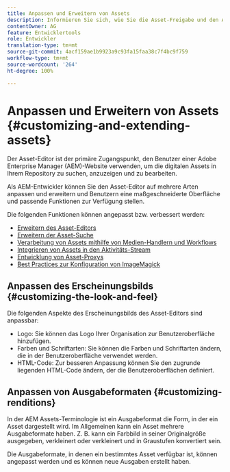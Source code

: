 ```yaml
---
title: Anpassen und Erweitern von Assets
description: Informieren Sie sich, wie Sie die Asset-Freigabe und den Asset-Editor anpassen und erweitern können, um Benutzern eine maßgeschneiderte Oberfläche und passende Funktionen zur Verfügung zu stellen.
contentOwner: AG
feature: Entwicklertools
role: Entwickler
translation-type: tm+mt
source-git-commit: 4acf159ae1b9923a9c93fa15faa38c7f4bc9f759
workflow-type: tm+mt
source-wordcount: '264'
ht-degree: 100%

---
```



# Anpassen und Erweitern von Assets {#customizing-and-extending-assets}

Der Asset-Editor ist der primäre Zugangspunkt, den Benutzer einer Adobe Enterprise Manager (AEM)-Website verwenden, um die digitalen Assets in Ihrem Repository zu suchen, anzuzeigen und zu bearbeiten.

Als AEM-Entwickler können Sie den Asset-Editor auf mehrere Arten anpassen und erweitern und Benutzern eine maßgeschneiderte Oberfläche und passende Funktionen zur Verfügung stellen.

Die folgenden Funktionen können angepasst bzw. verbessert werden:

* [Erweitern des Asset-Editors](asseteditorx.md)
* [Erweitern der Asset-Suche](searchx.md)
* [Verarbeitung von Assets mithilfe von Medien-Handlern und Workflows](media-handlers.md)
* [Integrieren von Assets in den Aktivitäts-Stream](extending-activity-stream.md)
* [Entwicklung von Asset-Proxys](proxy.md)
* [Best Practices zur Konfiguration von ImageMagick](best-practices-for-imagemagick.md) 

## Anpassen des Erscheinungsbilds {#customizing-the-look-and-feel}

Die folgenden Aspekte des Erscheinungsbilds des Asset-Editors sind anpassbar:

* Logo: Sie können das Logo Ihrer Organisation zur Benutzeroberfläche hinzufügen.
* Farben und Schriftarten: Sie können die Farben und Schriftarten ändern, die in der Benutzeroberfläche verwendet werden.
* HTML-Code: Zur besseren Anpassung können Sie den zugrunde liegenden HTML-Code ändern, der die Benutzeroberflächen definiert.

## Anpassen von Ausgabeformaten  {#customizing-renditions}

In der AEM Assets-Terminologie ist ein Ausgabeformat die Form, in der ein Asset dargestellt wird. Im Allgemeinen kann ein Asset mehrere Ausgabeformate haben. Z. B. kann ein Farbbild in seiner Originalgröße ausgegeben, verkleinert oder verkleinert und in Graustufen konvertiert sein.

Die Ausgabeformate, in denen ein bestimmtes Asset verfügbar ist, können angepasst werden und es können neue Ausgaben erstellt haben.
